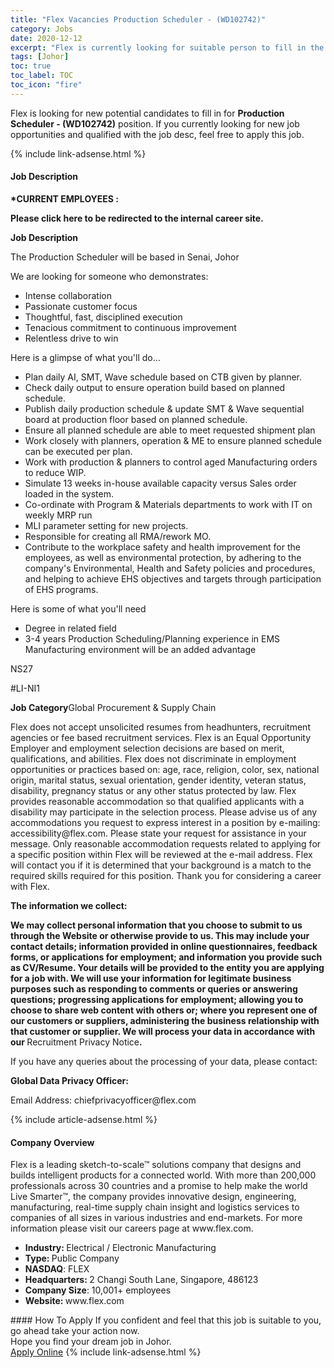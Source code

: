 ```yaml
---
title: "Flex Vacancies Production Scheduler - (WD102742)" 
category: Jobs 
date: 2020-12-12 
excerpt: "Flex is currently looking for suitable person to fill in the Production Scheduler - (WD102742) which positioned at Johor" 
tags: [Johor] 
toc: true 
toc_label: TOC 
toc_icon: "fire" 
--- 
```


<p>Flex is looking for new potential candidates to fill in for <b>Production Scheduler - (WD102742)</b> position. If you currently looking for new job opportunities and qualified with the job desc, feel free to apply this job.
</p>{% include link-adsense.html %} 
<div><div><div><h4>Job Description</h4></div></div><div><div><span><div><p><b>*CURRENT EMPLOYEES&#160;:</b></p><div><p><b><b>Please click&#160;here</b></b><b><b> to be redirected to the internal career site.</b></b></p></div><b>Job Description</b><p>The Production Scheduler will be based in Senai, Johor&#160;&#160;</p><p>We are looking for someone who demonstrates:</p><ul><li>Intense collaboration</li><li>Passionate customer focus</li><li>Thoughtful, fast, disciplined execution</li><li>Tenacious commitment to continuous improvement</li><li>Relentless drive to win</li></ul><p>Here is a glimpse of what you'll do...</p><ul><li>Plan daily AI, SMT, Wave schedule based on CTB given by planner.</li><li>Check daily output to ensure operation build based on planned schedule.</li><li>Publish daily production schedule &amp; update SMT &amp; Wave sequential board at production floor based on planned schedule.</li><li>Ensure all planned schedule are able to meet requested shipment plan</li><li>Work closely with planners, operation &amp; ME to ensure planned schedule can be executed per plan.</li><li>Work with production &amp; planners to control aged Manufacturing orders to reduce WIP.</li><li>Simulate 13 weeks in-house available capacity versus Sales order loaded in the system.</li><li>Co-ordinate with Program &amp; Materials departments to work with IT on weekly MRP run</li><li>MLI parameter setting for new projects.</li><li>Responsible for creating all RMA/rework MO.</li><li>Contribute to the workplace safety and health improvement for the employees, as well as environmental protection, by adhering to the company's Environmental, Health and Safety policies and procedures, and helping to achieve EHS objectives and targets through participation of EHS programs.</li></ul><p>Here is some of what you'll need<span>&#160;</span></p><ul><li>Degree in related field</li><li>3-4 years Production Scheduling/Planning experience in EMS Manufacturing environment will be an added advantage</li></ul><p><span>NS27</span></p><p><span>#LI-NI1</span></p><b>Job Category</b>Global Procurement &amp; Supply Chain<p><span>Flex does not accept unsolicited resumes from headhunters, recruitment agencies or fee based recruitment services. Flex is an Equal Opportunity Employer and employment selection decisions are based on merit, qualifications, and abilities. Flex does not discriminate in employment opportunities or practices based on: age, race, religion, color, sex, national origin, marital status, sexual orientation, gender identity, veteran status, disability, pregnancy status or any other status protected by law. Flex provides reasonable accommodation so that qualified applicants with a disability may participate in the selection process. Please advise us of any accommodations you request to express interest in a position by e-mailing: accessibility@flex.com</span><span>. Please state your request for assistance in your message. Only reasonable accommodation requests related to applying for a specific position within Flex will be reviewed at the e-mail address. Flex will contact you if it is determined that your background is a match to the required skills required for this position. Thank you for considering a career with Flex.</span></p><p><b>The information we collect:</b></p><p><b>We may collect personal information that you choose to submit to us through the Website or otherwise provide to us. This may include your contact details; information provided in online questionnaires, feedback forms, or applications for employment; and information you provide such as CV/Resume. Your details will be provided to the entity you are applying for a job with. We will use your information for legitimate business purposes such as responding to comments or queries or answering questions; progressing applications for employment; allowing you to choose to share web content with others or; where you represent one of our customers or suppliers, administering the business relationship with that customer or supplier. We will process your data in accordance with our </b>Recruitment Privacy Notice<b><b>.</b></b></p><p><span>If you have any queries about the processing of your data, please contact:</span></p><p><b>Global Data Privacy Officer:</b></p><p><span>Email Address: <span><span><span><span><span><span><span><span>chiefprivacyofficer@flex.com</span></span></span></span></span></span></span></span></span></p></div></span></div></div></div> 
{% include article-adsense.html %} 
<div><div><div><h4>Company Overview</h4></div></div><div><div><span><div><p>Flex is a leading sketch-to-scale&#8482; solutions company that designs and builds intelligent products for a connected world. With more than 200,000 professionals across 30 countries and a promise to help make the world Live Smarter&#8482;, the company provides innovative design, engineering, manufacturing, real-time supply chain insight and logistics services to companies of all sizes in various industries and end-markets.&#160;For more information please visit our careers page at www.flex.com.&#160;</p>
<ul><li><strong>Industry:&#160;</strong>Electrical / Electronic&#160;Manufacturing</li>
<li><strong>Type:&#160;</strong>Public Company</li>
<li><strong>NASDAQ</strong>: FLEX</li>
<li><strong>Headquarters:&#160;</strong>2 Changi South Lane, Singapore, 486123</li>
<li><strong>Company Size</strong>: 10,001+ employees</li>
<li><strong>Website:&#160;</strong>www.flex.com</li> </ul></div></span></div></div></div> 
#### How To Apply 
If you confident and feel that this job is suitable to you, go ahead take your action now. <br/> 
Hope you find your dream job in Johor. <br/> 
<a href="https://www.jobstreet.com.my/en/job/production-scheduler-wd102742-4442944?jobId=jobstreet-my-job-4442944&sectionRank=23&token=0~4053c66f-e1cf-4d5a-917e-3ec1f8c2def9&fr=SRP%20View%20In%20New%20Ta" class="btn btn--info" target="_blank" rel="nofollow noopenner">Apply Online</a> 
{% include link-adsense.html %} 